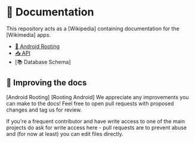 # 📝 Documentation

This repository acts as a [Wikipedia] containing documentation for the [Wikimedia] apps.

- [📗 Android Rooting](android/CPH2015.md)
- [:inbox_tray: API](API)
- [:books: Database Schema]

<!-- This  android/CPH2015- please keep them in sync! -->
## 🙌 Improving the docs
[Android Rooting]
[Rooting Android]
We appreciate any improvements you can make to the docs! Feel free to open pull requests with proposed changes and tag us for review.

If you're a frequent contributor and have write access to one of the main projects do ask for write access here - pull requests are to prevent abuse and (for now at least) you can edit files directly.
